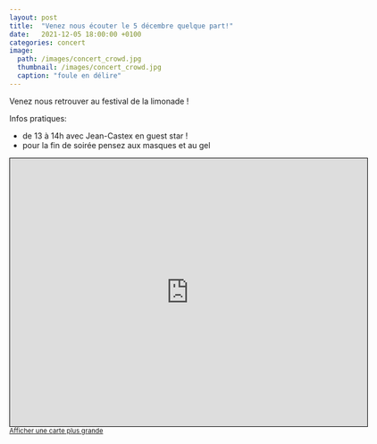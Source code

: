 ```yaml
---
layout: post
title:  "Venez nous écouter le 5 décembre quelque part!"
date:   2021-12-05 18:00:00 +0100
categories: concert
image: 
  path: /images/concert_crowd.jpg
  thumbnail: /images/concert_crowd.jpg
  caption: "foule en délire"
---
```


Venez nous retrouver au festival de la limonade !

Infos pratiques:

- de 13 à 14h avec Jean-Castex en guest star !
- pour la fin de soirée pensez aux masques et au gel

<iframe width="640" height="480" frameborder="0" scrolling="no" marginheight="0" marginwidth="0" src="https://www.openstreetmap.org/export/embed.html?bbox=6.139410138130189%2C47.64534015581612%2C6.14537537097931%2C47.64930106358412&amp;layer=mapnik&amp;marker=47.647320653838406%2C6.142392208627825" style="border: 1px solid black"></iframe><br/><small><a href="https://www.openstreetmap.org/?mlat=47.64732&amp;mlon=6.14239#map=18/47.64732/6.14239">Afficher une carte plus grande</a></small>
